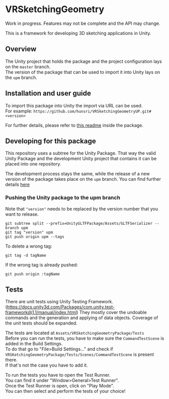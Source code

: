 # VRSketchingGeometry
Work in progress. Features may not be complete and the API may change.

This is a framework for developing 3D sketching applications in Unity.

## Overview

The Unity project that holds the package and the project configuration lays on the `master` branch.</br>
The version of the package that can be used to import it into Unity lays on the `upm` branch.

## Installation and user guide

To import this package into Unity the import via URL can be used.</br>
For example: `https://github.com/hunsri/VRSketchingGeometryUP.git#<version>` </br>

For further details, please refer to [this readme](./Assets/VRSketchingGeometryPackage/README.md) inside the package.

## Developing for this package

This repository uses a subtree for the Unity Package.
That way the valid Unity Package and the development Unity project that contains it can be placed into one repository.

The development process stays the same, while the release of a new version of the package takes place on the `upm` branch.
You can find further details [here](https://www.patreon.com/posts/25070968)

### Pushing the Unity package to the upm branch

Note that `"version"` needs to be replaced by the version number that you want to release.
```
git subtree split --prefix=UnityGLTFPackage/Assets/GLTFSerializer --branch upm
git tag "version" upm
git push origin upm --tags
```

To delete a wrong tag:
```
git tag -d tagName
```
If the wrong tag is already pushed:
```
git push origin :tagName
```

## Tests

There are unit tests using Unity Testing Framework. (https://docs.unity3d.com/Packages/com.unity.test-framework@1.1/manual/index.html)
They mostly cover the undoable commands and the generation and applying of data objects.
Coverage of the unit tests should be expanded.

The tests are located at `Assets/VRSketchingGeometryPackage/Tests`</br>
Before you can run the tests, you have to make sure the `CommandTestScene` is added in the Build Settings.</br>
To do that go to "File>Build Settings..." and check if `VRSKetchingGeometryPackage/Tests/Scenes/CommandTestScene` is present there.</br>
If that's not the case you have to add it.</br>

To run the tests you have to open the Test Runner.</br>
You can find it under "Window>General>Test Runner".</br>
Once the Test Runner is open, click on "Play Mode".</br>
You can then select and perform the tests of your choice!</br>